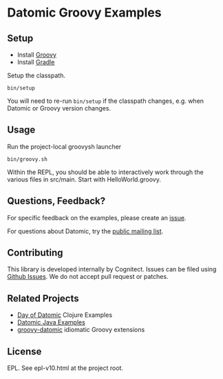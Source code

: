 # Datomic Groovy Examples

## Setup

* Install [Groovy](http://groovy-lang.org/)
* Install [Gradle](http://www.gradle.org/)

Setup the classpath.

    bin/setup

You will need to re-run `bin/setup` if the classpath changes,
e.g. when Datomic or Groovy version changes.

## Usage

Run the project-local groovysh launcher

    bin/groovy.sh

Within the REPL, you should be able to interactively work through the
various files in src/main.  Start with HelloWorld.groovy.

## Questions, Feedback?

For specific feedback on the examples, please create an
[issue](https://github.com/Datomic/datomic-groovy-examples/issues). 

For questions about Datomic, try the [public mailing
list](http://groups.google.com/group/datomic).

## Contributing

This library is developed internally by Cognitect. Issues can be filed using
[Github Issues](https://github.com/Datomic/datomic-groovy-examples/issues). We do
not accept pull request or patches.

## Related Projects

* [Day of Datomic](https://github.com/Datomic/day-of-datomic) Clojure Examples
* [Datomic Java Examples](https://github.com/Datomic/datomic-java-examples)
* [groovy-datomic](https://github.com/jeffbrown/groovy-datomic) idiomatic Groovy extensions

## License

EPL. See epl-v10.html at the project root.
